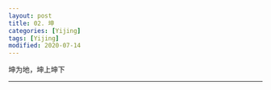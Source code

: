 ```yaml
---
layout: post
title: 02. 坤
categories: [Yijing]
tags: [Yijing]
modified: 2020-07-14
---
```


坤为地，坤上坤下

---
